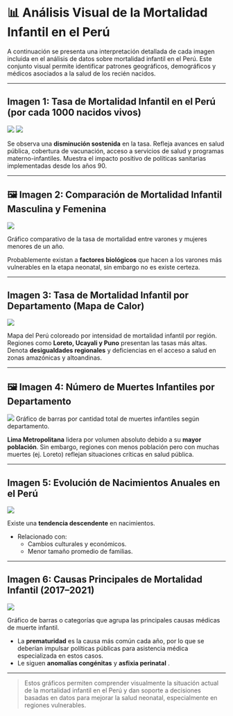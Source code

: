 # 📊 Análisis Visual de la Mortalidad Infantil en el Perú

A continuación se presenta una interpretación detallada de cada imagen incluida en el análisis de datos sobre mortalidad infantil en el Perú. Este conjunto visual permite identificar patrones geográficos, demográficos y médicos asociados a la salud de los recién nacidos.

---

##  Imagen 1: Tasa de Mortalidad Infantil en el Perú (por cada 1000 nacidos vivos)

![](resources/Imagen1.png)
![](resources/Imagen2.png)

Se observa una **disminución sostenida** en la tasa.
Refleja avances en salud pública, cobertura de vacunación, acceso a servicios de salud y programas materno-infantiles.
Muestra el impacto positivo de políticas sanitarias implementadas desde los años 90.

---

## 🖼️ Imagen 2: Comparación de Mortalidad Infantil Masculina y Femenina
![](resources/Imagen5.png)

Gráfico comparativo de la tasa de mortalidad entre varones y mujeres menores de un año.

Probablemente existan a **factores biológicos** que hacen a los varones más vulnerables en la etapa neonatal, sin embargo no es existe certeza.

---

##  Imagen 3: Tasa de Mortalidad Infantil por Departamento (Mapa de Calor)
![](resources/Imagen10.png)

Mapa del Perú coloreado por intensidad de mortalidad infantil por región.
Regiones como **Loreto, Ucayali y Puno** presentan las tasas más altas.
Denota **desigualdades regionales** y deficiencias en el acceso a salud en zonas amazónicas y altoandinas.

---

## 🖼️ Imagen 4: Número de Muertes Infantiles por Departamento
![](resources/Imagen11.png)
Gráfico de barras por cantidad total de muertes infantiles según departamento.

**Lima Metropolitana** lidera por volumen absoluto debido a su **mayor población**.
Sin embargo, regiones con menos población pero con muchas muertes (ej. Loreto) reflejan situaciones críticas en salud pública.

---

##  Imagen 5: Evolución de Nacimientos Anuales en el Perú

![](resources/Imagen7.png)



Existe una **tendencia descendente** en nacimientos.
- Relacionado con:
  - Cambios culturales y económicos.
  - Menor tamaño promedio de familias.

---

##  Imagen 6: Causas Principales de Mortalidad Infantil (2017–2021)

![](resources/Imagen13.png)

Gráfico de barras o categorías que agrupa las principales causas médicas de muerte infantil.

- La **prematuridad** es la causa más común cada año, por lo que se deberían impulsar políticas públicas para asistencia médica especializada en estos casos.
- Le siguen **anomalías congénitas** y **asfixia perinatal** .

---

> Estos gráficos permiten comprender visualmente la situación actual de la mortalidad infantil en el Perú y dan soporte a decisiones basadas en datos para mejorar la salud neonatal, especialmente en regiones vulnerables.

